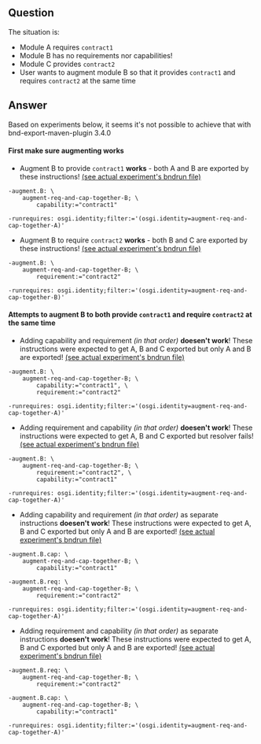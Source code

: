 ## Question

The situation is:
 - Module A requires `contract1`
 - Module B has no requirements nor capabilities!
 - Module C provides `contract2` 
 - User wants to augment module B so that it provides `contract1` and requires `contract2` at the same time

## Answer

Based on experiments below, it seems it's not possible to achieve that with bnd-export-maven-plugin 3.4.0 


#### First make sure augmenting works

 - Augment B to provide `contract1` **works** - both A and B are exported by these instructions! [(see actual experiment's bndrun file)](augment-req-and-cap-together-run/1_A_req_B.bndrun)
 
```
-augment.B: \
	augment-req-and-cap-together-B; \
		capability:="contract1"

-runrequires: osgi.identity;filter:='(osgi.identity=augment-req-and-cap-together-A)'
```
 - Augment B to require `contract2` **works** - both B and C are exported by these instructions! [(see actual experiment's bndrun file)](augment-req-and-cap-together-run/1_B_req_C.bndrun) 

```
-augment.B: \
	augment-req-and-cap-together-B; \
		requirement:="contract2"

-runrequires: osgi.identity;filter:='(osgi.identity=augment-req-and-cap-together-B)'
```

#### Attempts to augment B to both provide `contract1` and require `contract2` at the same time

 - Adding capability and requirement _(in that order)_ **doesen't work**! These instructions were expected to get A, B and C exported but only A and B are exported! [(see actual experiment's bndrun file)](augment-req-and-cap-together-run/3_1_cr_A_req_B_req_C.bndrun) 

```
-augment.B: \
	augment-req-and-cap-together-B; \
		capability:="contract1", \
		requirement:="contract2"

-runrequires: osgi.identity;filter:='(osgi.identity=augment-req-and-cap-together-A)'
```

 - Adding requirement and capability _(in that order)_ **doesen't work**! These instructions were expected to get A, B and C exported but resolver fails! [(see actual experiment's bndrun file)](augment-req-and-cap-together-run/3_1_rc_A_req_B_req_C.bndrun) 

```
-augment.B: \
	augment-req-and-cap-together-B; \
		requirement:="contract2", \
		capability:="contract1"

-runrequires: osgi.identity;filter:='(osgi.identity=augment-req-and-cap-together-A)'
```

 - Adding capability and requirement _(in that order)_ as separate instructions **doesen't work**! These instructions were expected to get A, B and C exported but only A and B are exported! [(see actual experiment's bndrun file)](augment-req-and-cap-together-run/3_2_cr_A_req_B_req_C.bndrun) 

```
-augment.B.cap: \
	augment-req-and-cap-together-B; \
		capability:="contract1"

-augment.B.req: \
	augment-req-and-cap-together-B; \
		requirement:="contract2"

-runrequires: osgi.identity;filter:='(osgi.identity=augment-req-and-cap-together-A)'
```

 - Adding requirement and capability _(in that order)_ as separate instructions **doesen't work**! These instructions were expected to get A, B and C exported but only A and B are exported! [(see actual experiment's bndrun file)](augment-req-and-cap-together-run/3_2_rc_A_req_B_req_C.bndrun) 

```
-augment.B.req: \
	augment-req-and-cap-together-B; \
		requirement:="contract2"

-augment.B.cap: \
	augment-req-and-cap-together-B; \
		capability:="contract1"

-runrequires: osgi.identity;filter:='(osgi.identity=augment-req-and-cap-together-A)'
```


	
